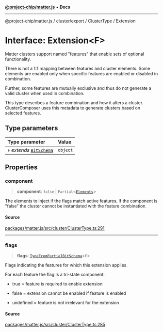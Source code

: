 [**@project-chip/matter.js**](../../../../../README.md) • **Docs**

***

[@project-chip/matter.js](../../../../../modules.md) / [cluster/export](../../../README.md) / [ClusterType](../README.md) / Extension

# Interface: Extension\<F\>

Matter clusters support named "features" that enable sets of optional functionality.

There is not a 1:1 mapping between features and cluster elements.  Some elements are enabled only when specific
features are enabled or disabled in combination.

Further, some features are mutually exclusive and thus do not generate a valid cluster when used in combination.

This type describes a feature combination and how it alters a cluster. ClusterComposer uses this metadata to
generate clusters based on selected features.

## Type parameters

| Type parameter | Value |
| :------ | :------ |
| `F` *extends* [`BitSchema`](../../../../../schema/export/README.md#bitschema) | `object` |

## Properties

### component

> **component**: `false` \| `Partial`\<[`Elements`](Elements.md)\>

The elements to inject if the flags match active features.  If the component is "false" the cluster cannot be
instantiated with the feature combination.

#### Source

[packages/matter.js/src/cluster/ClusterType.ts:291](https://github.com/project-chip/matter.js/blob/7a8cbb56b87d4ccf34bec5a9a95ab40a1711324f/packages/matter.js/src/cluster/ClusterType.ts#L291)

***

### flags

> **flags**: [`TypeFromPartialBitSchema`](../../../../../schema/export/README.md#typefrompartialbitschemat)\<`F`\>

Flags indicating the features for which this extension applies.

For each feature the flag is a tri-state component:

  - true = feature is required to enable extension

  - false = extension cannot be enabled if feature is enabled

  - undefined = feature is not irrelevant for the extension

#### Source

[packages/matter.js/src/cluster/ClusterType.ts:285](https://github.com/project-chip/matter.js/blob/7a8cbb56b87d4ccf34bec5a9a95ab40a1711324f/packages/matter.js/src/cluster/ClusterType.ts#L285)
